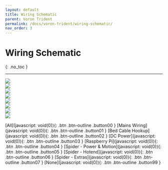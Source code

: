 ```yaml
---
layout: default
title: Wiring Schematic
parent: Voron Trident
permalink: /docs/voron-trident/wiring-schematic/
nav_order: 3
---
```


# Wiring Schematic
{: .no_toc }

---

<main>
	<section id="wiring">
		<div id="image-00">
			<img src="../../../../assets/images/wiring-00-hardware.png" id="00-hardware" />
		</div>
		<div id="image-01" style="display:float;">
			<img src="../../../../assets/images/wiring-01-mains.png" id="01-mains" />
		</div>
		<div id="image-02" style="display:float;">
			<img src="../../../../assets/images/wiring-02-bed.png" id="02-bed" />
		</div>
		<div id="image-03" style="display:float;">
			<img src="../../../../assets/images/wiring-03-dc.png" id="03-dc" />
		</div>
		<div id="image-04" style="display:float;">
			<img src="../../../../assets/images/wiring-04-pi.png" id="04-pi" />
		</div>
		<div id="image-05" style="display:float;">
			<img src="../../../../assets/images/wiring-05-spider-power-motion.png" id="05-spider-power-motion" />
		</div>
		<div id="image-06" style="display:float;">
			<img src="../../../../assets/images/wiring-06-spider-hotend.png" id="06-spider-hotend" />
		</div>
		<div id="image-07" style="display:float;">
			<img src="../../../../assets/images/wiring-07-spider-extras.png" id="07-spider-extras" />
		</div>
		</section>
</main>

[All](javascript: void(0)){: .btn .btn-outline .button00 }
[Mains Wiring](javascript: void(0)){: .btn .btn-outline .button01 }
[Bed Cable Hookup](javascript: void(0)){: .btn .btn-outline .button02 }
[DC Power](javascript: void(0)){: .btn .btn-outline .button03 }
[Raspberry Pi](javascript: void(0)){: .btn .btn-outline .button04 }
[Spider - Power & Motion](javascript: void(0)){: .btn .btn-outline .button05 }
[Spider - Hotend](javascript: void(0)){: .btn .btn-outline .button06 }
[Spider - Extras](javascript: void(0)){: .btn .btn-outline .button07 }
[None](javascript: void(0)){: .btn .btn-outline .button99 }

<script>
document.addEventListener('DOMContentLoaded', function (event) {
	var wiring = document.getElementById('wiring');
	var image_00 = document.getElementById('image-00');
	var image_01 = document.getElementById('image-01');
	var image_02 = document.getElementById('image-02');
	var image_03 = document.getElementById('image-03');
	var image_04 = document.getElementById('image-04');
	var image_05 = document.getElementById('image-05');
	var image_06 = document.getElementById('image-06');
	var image_07 = document.getElementById('image-07');

	var button00 = document.querySelector('.button00');
	var button01 = document.querySelector('.button01');
	var button02 = document.querySelector('.button02');
	var button03 = document.querySelector('.button03');
	var button04 = document.querySelector('.button04');
	var button05 = document.querySelector('.button05');
	var button06 = document.querySelector('.button06');
	var button07 = document.querySelector('.button07');
	var button99 = document.querySelector('.button99');

	var show01 = true;
	var show02 = true;
	var show03 = true;
	var show04 = true;
	var show05 = true;
	var show06 = true;
	var show07 = true;

	gsap.set(wiring, {height: image_00.offsetHeight});

	button00.addEventListener('click', toggleOpacity);
	button01.addEventListener('click', toggleOpacity);
	button02.addEventListener('click', toggleOpacity);
	button03.addEventListener('click', toggleOpacity);
	button04.addEventListener('click', toggleOpacity);
	button05.addEventListener('click', toggleOpacity);
	button06.addEventListener('click', toggleOpacity);
	button07.addEventListener('click', toggleOpacity);
	button99.addEventListener('click', toggleOpacity);

	function onResize () {
		gsap.set(wiring, {height: image_00.offsetHeight});
		gsap.set(image_01, {y: 0-image_00.offsetHeight});
		gsap.set(image_02, {y: 0-image_00.offsetHeight*2});
		gsap.set(image_03, {y: 0-image_00.offsetHeight*3});
		gsap.set(image_04, {y: 0-image_00.offsetHeight*4});
		gsap.set(image_05, {y: 0-image_00.offsetHeight*5});
		gsap.set(image_06, {y: 0-image_00.offsetHeight*6});
		gsap.set(image_07, {y: 0-image_00.offsetHeight*7});
	}

	function toggleOpacity () {
		var target = this;
		var fade_opacity = .05;
		var fade_button = .5;
		<!--console.log(target.className);-->

		switch (target.className) {
			case "btn btn-outline button00":
				gsap.to(image_01, {duration: .2, opacity: 1});
				gsap.to(image_02, {duration: .2, opacity: 1});
				gsap.to(image_03, {duration: .2, opacity: 1});
				gsap.to(image_04, {duration: .2, opacity: 1});
				gsap.to(image_05, {duration: .2, opacity: 1});
				gsap.to(image_06, {duration: .2, opacity: 1});
				gsap.to(image_07, {duration: .2, opacity: 1});
				gsap.to(button01, {duration: .2, opacity: 1});
				gsap.to(button02, {duration: .2, opacity: 1});
				gsap.to(button03, {duration: .2, opacity: 1});
				gsap.to(button04, {duration: .2, opacity: 1});
				gsap.to(button05, {duration: .2, opacity: 1});
				gsap.to(button06, {duration: .2, opacity: 1});
				gsap.to(button07, {duration: .2, opacity: 1});
				show01 = true;
				show02 = true;
				show03 = true;
				show04 = true;
				show05 = true;
				show06 = true;
				show07 = true;
				break;
			case "btn btn-outline button01":
				if(show01) {
					gsap.to(image_01, {duration: .2, opacity: fade_opacity});
					gsap.to(button01, {duration: .2, opacity: fade_button});
					show01 = false;
				} else {
					gsap.to(image_01, {duration: .2, opacity: 1});
					gsap.to(button01, {duration: .2, opacity: 1});
					show01 = true;
				}
				break;
			case "btn btn-outline button02":
				if(show02) {
					gsap.to(image_02, {duration: .2, opacity: fade_opacity});
					gsap.to(button02, {duration: .2, opacity: fade_button});
					show02 = false;
				} else {
					gsap.to(image_02, {duration: .2, opacity: 1});
					gsap.to(button02, {duration: .2, opacity: 1});
					show02 = true;
				}
				break;
			case "btn btn-outline button03":
				if(show03) {
					gsap.to(image_03, {duration: .2, opacity: fade_opacity});
					gsap.to(button03, {duration: .2, opacity: fade_button});
					show03 = false;
				} else {
					gsap.to(image_03, {duration: .2, opacity: 1});
					gsap.to(button03, {duration: .2, opacity: 1});
					show03 = true;
				}
				break;
			case "btn btn-outline button04":
				if(show04) {
					gsap.to(image_04, {duration: .2, opacity: fade_opacity});
					gsap.to(button04, {duration: .2, opacity: fade_button});
					show04 = false;
				} else {
					gsap.to(image_04, {duration: .2, opacity: 1});
					gsap.to(button04, {duration: .2, opacity: 1});
					show04 = true;
				}
				break;
			case "btn btn-outline button05":
				if(show05) {
					gsap.to(image_05, {duration: .2, opacity: fade_opacity});
					gsap.to(button05, {duration: .2, opacity: fade_button});
					show05 = false;
				} else {
					gsap.to(image_05, {duration: .2, opacity: 1});
					gsap.to(button05, {duration: .2, opacity: 1});
					show05 = true;
				}
				break;
			case "btn btn-outline button06":
				if(show06) {
					gsap.to(image_06, {duration: .2, opacity: fade_opacity});
					gsap.to(button06, {duration: .2, opacity: fade_button});
					show06 = false;
				} else {
					gsap.to(image_06, {duration: .2, opacity: 1});
					gsap.to(button06, {duration: .2, opacity: 1});
					show06 = true;
				}
				break;
			case "btn btn-outline button07":
				if(show07) {
					gsap.to(image_07, {duration: .2, opacity: fade_opacity});
					gsap.to(button07, {duration: .2, opacity: fade_button});
					show07 = false;
				} else {
					gsap.to(image_07, {duration: .2, opacity: 1});
					gsap.to(button07, {duration: .2, opacity: 1});
					show07 = true;
				}
				break;
			case "btn btn-outline button99":
				gsap.to(image_01, {duration: .2, opacity: fade_opacity});
				gsap.to(image_02, {duration: .2, opacity: fade_opacity});
				gsap.to(image_03, {duration: .2, opacity: fade_opacity});
				gsap.to(image_04, {duration: .2, opacity: fade_opacity});
				gsap.to(image_05, {duration: .2, opacity: fade_opacity});
				gsap.to(image_06, {duration: .2, opacity: fade_opacity});
				gsap.to(image_07, {duration: .2, opacity: fade_opacity});
				gsap.to(button01, {duration: .2, opacity: fade_button});
				gsap.to(button02, {duration: .2, opacity: fade_button});
				gsap.to(button03, {duration: .2, opacity: fade_button});
				gsap.to(button04, {duration: .2, opacity: fade_button});
				gsap.to(button05, {duration: .2, opacity: fade_button});
				gsap.to(button06, {duration: .2, opacity: fade_button});
				gsap.to(button07, {duration: .2, opacity: fade_button});
				show01 = false;
				show02 = false;
				show03 = false;
				show04 = false;
				show05 = false;
				show06 = false;
				show07 = false;
				break;
		}
	}

	window.addEventListener('resize', onResize);
	window.addEventListener('load', onResize);
})
</script>